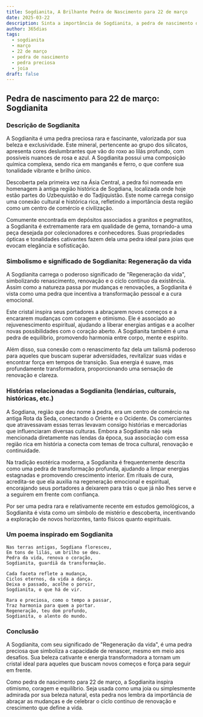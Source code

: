 ```yaml
---
title: Sogdianita, A Brilhante Pedra de Nascimento para 22 de março
date: 2025-03-22
description: Sinta a importância de Sogdianita, a pedra de nascimento de 22 de março que simboliza Regeneração da vida. Deixe que sua beleza e significado iluminem seu dia.
author: 365dias
tags:
  - sogdianita
  - março
  - 22 de março
  - pedra de nascimento
  - pedra preciosa
  - joia
draft: false
---
```




## Pedra de nascimento para 22 de março: Sogdianita

### Descrição de Sogdianita

A Sogdianita é uma pedra preciosa rara e fascinante, valorizada por sua beleza e exclusividade. Este mineral, pertencente ao grupo dos silicatos, apresenta cores deslumbrantes que vão do roxo ao lilás profundo, com possíveis nuances de rosa e azul. A Sogdianita possui uma composição química complexa, sendo rica em manganês e ferro, o que confere sua tonalidade vibrante e brilho único.

Descoberta pela primeira vez na Ásia Central, a pedra foi nomeada em homenagem à antiga região histórica de Sogdiana, localizada onde hoje estão partes do Uzbequistão e do Tadjiquistão. Este nome carrega consigo uma conexão cultural e histórica rica, refletindo a importância desta região como um centro de comércio e civilização.

Comumente encontrada em depósitos associados a granitos e pegmatitos, a Sogdianita é extremamente rara em qualidade de gema, tornando-a uma peça desejada por colecionadores e conhecedores. Suas propriedades ópticas e tonalidades cativantes fazem dela uma pedra ideal para joias que evocam elegância e sofisticação.

### Simbolismo e significado de Sogdianita: Regeneração da vida

A Sogdianita carrega o poderoso significado de "Regeneração da vida", simbolizando renascimento, renovação e o ciclo contínuo da existência. Assim como a natureza passa por mudanças e renovações, a Sogdianita é vista como uma pedra que incentiva a transformação pessoal e a cura emocional.

Este cristal inspira seus portadores a abraçarem novos começos e a encararem mudanças com coragem e otimismo. Ele é associado ao rejuvenescimento espiritual, ajudando a liberar energias antigas e a acolher novas possibilidades com o coração aberto. A Sogdianita também é uma pedra de equilíbrio, promovendo harmonia entre corpo, mente e espírito.

Além disso, sua conexão com o renascimento faz dela um talismã poderoso para aqueles que buscam superar adversidades, revitalizar suas vidas e encontrar força em tempos de transição. Sua energia é suave, mas profundamente transformadora, proporcionando uma sensação de renovação e clareza.

### Histórias relacionadas a Sogdianita (lendárias, culturais, históricas, etc.)

A Sogdiana, região que deu nome à pedra, era um centro de comércio na antiga Rota da Seda, conectando o Oriente e o Ocidente. Os comerciantes que atravessavam essas terras levavam consigo histórias e mercadorias que influenciaram diversas culturas. Embora a Sogdianita não seja mencionada diretamente nas lendas da época, sua associação com essa região rica em história a conecta com temas de troca cultural, renovação e continuidade.

Na tradição esotérica moderna, a Sogdianita é frequentemente descrita como uma pedra de transformação profunda, ajudando a limpar energias estagnadas e promovendo crescimento interior. Em rituais de cura, acredita-se que ela auxilia na regeneração emocional e espiritual, encorajando seus portadores a deixarem para trás o que já não lhes serve e a seguirem em frente com confiança.

Por ser uma pedra rara e relativamente recente em estudos gemológicos, a Sogdianita é vista como um símbolo de mistério e descoberta, incentivando a exploração de novos horizontes, tanto físicos quanto espirituais.

### Um poema inspirado em Sogdianita

```
Nas terras antigas, Sogdiana floresceu,  
Em tons de lilás, um brilho se deu.  
Pedra da vida, renova o coração,  
Sogdianita, guardiã da transformação.  

Cada faceta reflete a mudança,  
Ciclos eternos, da vida a dança.  
Deixa o passado, acolhe o porvir,  
Sogdianita, o que há de vir.  

Rara e preciosa, como o tempo a passar,  
Traz harmonia para quem a portar.  
Regeneração, teu dom profundo,  
Sogdianita, o alento do mundo.  
```

### Conclusão

A Sogdianita, com seu significado de "Regeneração da vida", é uma pedra preciosa que simboliza a capacidade de renascer, mesmo em meio aos desafios. Sua beleza cativante e energia transformadora a tornam um cristal ideal para aqueles que buscam novos começos e força para seguir em frente.

Como pedra de nascimento para 22 de março, a Sogdianita inspira otimismo, coragem e equilíbrio. Seja usada como uma joia ou simplesmente admirada por sua beleza natural, esta pedra nos lembra da importância de abraçar as mudanças e de celebrar o ciclo contínuo de renovação e crescimento que define a vida.